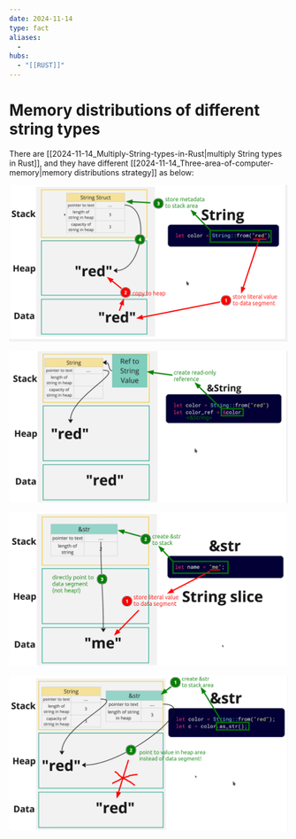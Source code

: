 ```yaml
---
date: 2024-11-14
type: fact
aliases:
  -
hubs:
  - "[[RUST]]"
---
```


# Memory distributions of different string types

There are [[2024-11-14_Multiply-String-types-in-Rust|multiply String types in Rust]], and they have different [[2024-11-14_Three-area-of-computer-memory|memory distributions strategy]] as below:



![String-to-memory.png](../../assets/imgs/String-to-memory.png)

![Ref-String-to-memory.png](../../assets/imgs/Ref-String-to-memory.png)

![String-slice-to-memory.png](../../assets/imgs/String-slice-to-memory.png)

![to_str-to-memory.png](../../assets/imgs/to_str-to-memory.png)


